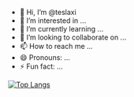 - 👋 Hi, I’m @teslaxi
- 👀 I’m interested in ...
- 🌱 I’m currently learning ...
- 💞️ I’m looking to collaborate on ...
- 📫 How to reach me ...
- 😄 Pronouns: ...
- ⚡ Fun fact: ...

[![Top Langs](https://github-readme-stats.vercel.app/api/top-langs/?username=teslaxi&show_icons=true&theme=radical)](https://github.com/anuraghazra/github-readme-stats)
